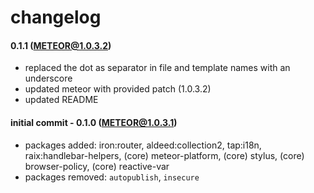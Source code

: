 changelog
=========



#### 0.1.1 (METEOR@1.0.3.2)

+   replaced the dot as separator in file and template names with an underscore
+   updated meteor with provided patch (1.0.3.2)
+   updated README



#### initial commit - 0.1.0 (METEOR@1.0.3.1)

+   packages added: iron:router, aldeed:collection2, tap:i18n, raix:handlebar-helpers,
    (core) meteor-platform, (core) stylus, (core) browser-policy, (core) reactive-var
+   packages removed: ``autopublish``, ``insecure``